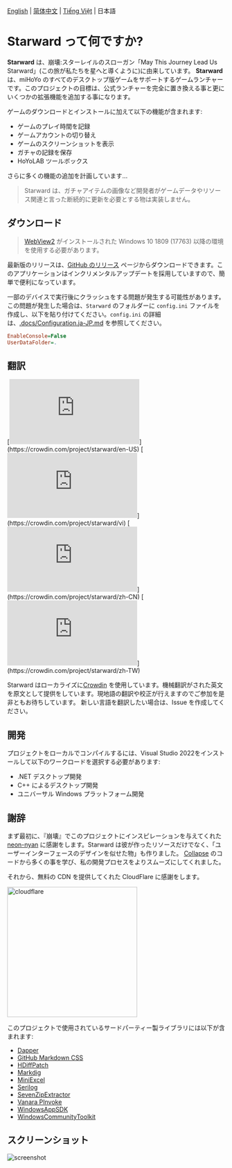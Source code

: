 [English](../README.md) | [简体中文](./README.zh-CN.md) | [Tiếng Việt](./README.vi-VN.md) | 日本語

# Starward って何ですか?

**Starward** は、崩壊:スターレイルのスローガン「May This Journey Lead Us Starward」(この旅が私たちを星へと導くように)に由来しています。 **Starward** は、miHoYo のすべてのデスクトップ版ゲームをサポートするゲームランチャーです。このプロジェクトの目標は、公式ランチャーを完全に置き換える事と更にいくつかの拡張機能を追加する事になります。

ゲームのダウンロードとインストールに加えて以下の機能が含まれます:

-  ゲームのプレイ時間を記録
-  ゲームアカウントの切り替え
-  ゲームのスクリーンショットを表示
-  ガチャの記録を保存
-  HoYoLAB ツールボックス

さらに多くの機能の追加を計画しています...

> Starward は、ガチャアイテムの画像など開発者がゲームデータやリソース関連と言った断続的に更新を必要とする物は実装しません。

## ダウンロード

> [WebView2](https://developer.microsoft.com/microsoft-edge/webview2/) がインストールされた Windows 10 1809 (17763) 以降の環境を使用する必要があります。

最新版のリリースは、[GitHub のリリース](https://github.com/Scighost/Starward/releases) ページからダウンロードできます。このアプリケーションはインクリメンタルアップデートを採用していますので、簡単で便利になっています。

一部のデバイスで実行後にクラッシュをする問題が発生する可能性があります。この問題が発生した場合は、`Starward` のフォルダーに `config.ini` ファイルを作成し、以下を貼り付けてください。`config.ini` の詳細は、[.docs/Configuration.ja-JP.md](./Configuration.ja-JP.md) を参照してください。

``` ini
EnableConsole=False
UserDataFolder=.
```


## 翻訳

[![en-US translation](https://img.shields.io/badge/dynamic/json?color=blue&label=en-US&style=flat&logo=crowdin&query=%24.progress[?(@.data.languageId==%27en-US%27)].data.translationProgress&url=https%3A%2F%2Fbadges.awesome-crowdin.com%2Fstats-15878835-595799.json)](https://crowdin.com/project/starward/en-US)
[![vi-VN translation](https://img.shields.io/badge/dynamic/json?color=blue&label=vi-VN&style=flat&logo=crowdin&query=%24.progress[?(@.data.languageId==%27vi%27)].data.translationProgress&url=https%3A%2F%2Fbadges.awesome-crowdin.com%2Fstats-15878835-595799.json)](https://crowdin.com/project/starward/vi)
[![zh-CN translation](https://img.shields.io/badge/dynamic/json?color=blue&label=zh-CN&style=flat&logo=crowdin&query=%24.progress[?(@.data.languageId==%27zh-CN%27)].data.translationProgress&url=https%3A%2F%2Fbadges.awesome-crowdin.com%2Fstats-15878835-595799.json)](https://crowdin.com/project/starward/zh-CN)
[![zh-TW translation](https://img.shields.io/badge/dynamic/json?color=blue&label=zh-TW&style=flat&logo=crowdin&query=%24.progress[?(@.data.languageId==%27zh-TW%27)].data.translationProgress&url=https%3A%2F%2Fbadges.awesome-crowdin.com%2Fstats-15878835-595799.json)](https://crowdin.com/project/starward/zh-TW)

Starward はローカライズに[Crowdin](https://crowdin.com/project/starward) を使用しています。機械翻訳がされた英文を原文として提供をしています。現地語の翻訳や校正が行えますのでご参加を是非ともお待ちしています。 新しい言語を翻訳したい場合は、Issue を作成してください。

## 開発

プロジェクトをローカルでコンパイルするには、Visual Studio 2022をインストールして以下のワークロードを選択する必要があります:

-  .NET デスクトップ開発
-  C++ によるデスクトップ開発
-  ユニバーサル Windows プラットフォーム開発

## 謝辞

 まず最初に、『崩壊』でこのプロジェクトにインスピレーションを与えてくれた [neon-nyan](https://github.com/neon-nyan) に感謝をします。Starward は彼が作ったリソースだけでなく、「ユーザーインターフェースのデザインを似せた物」も作りました。  [Collapse](https://github.com/neon-nyan/Collapse) のコードから多くの事を学び、私の開発プロセスをよりスムーズにしてくれました。

それから、無料の CDN を提供してくれた CloudFlare に感謝をします。

<img alt="cloudflare" width="300px" src="https://user-images.githubusercontent.com/61003590/246605903-f19b5ae7-33f8-41ac-8130-6d0069fde27a.png" />

このプロジェクトで使用されているサードパーティー製ライブラリには以下が含まれます:

-  [Dapper](https://github.com/DapperLib/Dapper)
-  [GitHub Markdown CSS](https://github.com/sindresorhus/github-markdown-css)
-  [HDiffPatch](https://github.com/sisong/HDiffPatch)
-  [Markdig](https://github.com/xoofx/markdig)
-  [MiniExcel](https://github.com/mini-software/MiniExcel)
-  [Serilog](https://github.com/serilog/serilog)
-  [SevenZipExtractor](https://github.com/adoconnection/SevenZipExtractor)
-  [Vanara PInvoke](https://github.com/dahall/Vanara)
-  [WindowsAppSDK](https://github.com/microsoft/WindowsAppSDK)
-  [WindowsCommunityToolkit](https://github.com/CommunityToolkit/WindowsCommunityToolkit)

## スクリーンショット

![screenshot](https://github.com/Scighost/Starward/assets/61003590/22dad10c-bc42-44a7-b47f-5a608dfc5b08)
